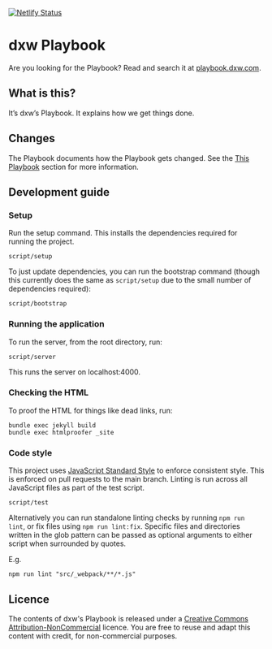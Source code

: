 [![Netlify Status](https://api.netlify.com/api/v1/badges/41bf71b6-221f-47c6-b391-4ac43b0b3b8c/deploy-status)](https://app.netlify.com/sites/laughing-payne-b9fbd2/deploys)

# dxw Playbook

Are you looking for the Playbook? Read and search it at
[playbook.dxw.com](https://playbook.dxw.com).

## What is this?

It’s dxw’s Playbook. It explains how we get things done.

## Changes

The Playbook documents how the Playbook gets changed. See the
[This Playbook](https://playbook.dxw.com/#this-playbook) section for more
information.

## Development guide

### Setup

Run the setup command. This installs the dependencies required for running the
project.

```
script/setup
```

To just update dependencies, you can run the bootstrap command (though this
currently does the same as `script/setup` due to the small number of
dependencies required):

```
script/bootstrap
```

### Running the application

To run the server, from the root directory, run:

```
script/server
```

This runs the server on localhost:4000.

### Checking the HTML

To proof the HTML for things like dead links, run:

```
bundle exec jekyll build
bundle exec htmlproofer _site
```

### Code style

This project uses [JavaScript Standard Style](https://standardjs.com/) to enforce consistent style. This is enforced on pull requests to the main branch. Linting is run across all JavaScript files as part of the test script.

```
script/test
```

Alternatively you can run standalone linting checks by running `npm run lint`, or fix files using `npm run lint:fix`. Specific files and directories written in the glob pattern can be passed as optional arguments to either script when surrounded by quotes.

E.g.
```
npm run lint "src/_webpack/**/*.js"
```

## Licence

The contents of dxw's Playbook is released under a
[Creative Commons Attribution-NonCommercial](https://creativecommons.org/licenses/by-nc/2.0/uk/)
licence. You are free to reuse and adapt this content with credit, for
non-commercial purposes.
